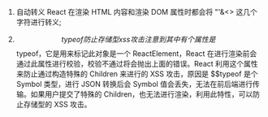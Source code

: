 1. 自动转义
React 在渲染 HTML 内容和渲染 DOM 属性时都会将 "'&<> 这几个字符进行转义;

2.  $$typeof防止存储型xss攻击 注意到其中有个属性是 $$typeof，它是用来标记此对象是一个 ReactElement，React 在进行渲染前会通过此属性进行校验，校验不通过将会抛出上面的错误。React 利用这个属性来防止通过构造特殊的 Children 来进行的 XSS 攻击，原因是 $$typeof 是个 Symbol 类型，进行 JSON 转换后会 Symbol 值会丢失，无法在前后端进行传输。如果用户提交了特殊的 Children，也无法进行渲染，利用此特性，可以防止存储型的 XSS 攻击。